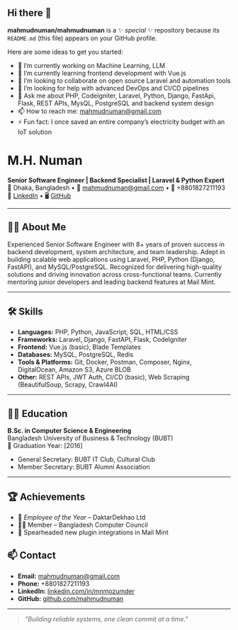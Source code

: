 ## Hi there 👋


**mahmudnuman/mahmudnuman** is a ✨ _special_ ✨ repository because its `README.md` (this file) appears on your GitHub profile.

Here are some ideas to get you started:

- 🔭 I’m currently working on Machine Learning, LLM
- 🌱 I’m currently learning frontend development with Vue.js
- 👯 I’m looking to collaborate on open source Laravel and automation tools
- 🤔 I’m looking for help with advanced DevOps and CI/CD pipelines
- 💬 Ask me about PHP, CodeIgniter, Laravel, Python, Django, FastApi, Flask, REST APIs, MysQL, PostgreSQL and backend system design
- 📫 How to reach me: mahmudnuman@gmail.com
- ⚡ Fun fact: I once saved an entire company’s electricity budget with an IoT solution




# M.H. Numan

**Senior Software Engineer | Backend Specialist | Laravel & Python Expert**  
📍 Dhaka, Bangladesh • 📧 [mahmudnuman@gmail.com](mailto:mahmudnuman@gmail.com) • 📱 +8801827211193  
🔗 [LinkedIn](https://www.linkedin.com/in/mnmozumder) • 🖥️ [GitHub](https://github.com/mahmudnuman)

---

## 🧑‍💻 About Me

Experienced Senior Software Engineer with 8+ years of proven success in backend development, system architecture, and team leadership. Adept in building scalable web applications using Laravel, PHP, Python (Django, FastAPI), and MySQL/PostgreSQL. Recognized for delivering high-quality solutions and driving innovation across cross-functional teams. Currently mentoring junior developers and leading backend features at Mail Mint.

---

## 🛠️ Skills

- **Languages:** PHP, Python, JavaScript, SQL, HTML/CSS  
- **Frameworks:** Laravel, Django, FastAPI, Flask, CodeIgniter 
- **Frontend:** Vue.js (basic), Blade Templates  
- **Databases:** MySQL, PostgreSQL, Redis  
- **Tools & Platforms:** Git, Docker, Postman, Composer, Nginx, DigitalOcean, Amazon S3, Azure BLOB
- **Other:** REST APIs, JWT Auth, CI/CD (basic), Web Scraping (BeautifulSoup, Scrapy, Crawl4AI)

---



## 🧑‍🎓 Education

**B.Sc. in Computer Science & Engineering**  
Bangladesh University of Business & Technology (BUBT)  
📅 Graduation Year: [2016]  
- General Secretary: BUBT IT Club, Cultural Club  
- Member Secretary: BUBT Alumni Association

---

## 🏆 Achievements

- 🏅 *Employee of the Year* – DaktarDekhao Ltd  
- 🧑‍💻 Member – Bangladesh Computer Council  
- 🎯 Spearheaded new plugin integrations in Mail Mint  


## 📫 Contact

- **Email:** mahmudnuman@gmail.com  
- **Phone:** +8801827211193  
- **LinkedIn:** [linkedin.com/in/mnmozumder](https://linkedin.com/in/mnmozumder)  
- **GitHub:** [github.com/mahmudnuman](https://github.com/mahmudnuman)

---

> _"Building reliable systems, one clean commit at a time."_
